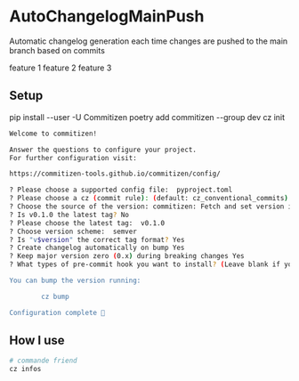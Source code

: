 # AutoChangelogMainPush
Automatic changelog generation each time changes are pushed to the main branch based on commits

feature 1
feature 2
feature 3

## Setup
pip install --user -U Commitizen
poetry add commitizen --group dev
cz init
```sh
Welcome to commitizen!

Answer the questions to configure your project.
For further configuration visit:

https://commitizen-tools.github.io/commitizen/config/

? Please choose a supported config file:  pyproject.toml
? Please choose a cz (commit rule): (default: cz_conventional_commits) cz_conventional_commits
? Choose the source of the version: commitizen: Fetch and set version in commitizen config (default)
? Is v0.1.0 the latest tag? No
? Please choose the latest tag:  v0.1.0
? Choose version scheme:  semver
? Is "v$version" the correct tag format? Yes
? Create changelog automatically on bump Yes
? Keep major version zero (0.x) during breaking changes Yes
? What types of pre-commit hook you want to install? (Leave blank if you don't want to install) done

You can bump the version running:

        cz bump

Configuration complete 🚀
```

## How I use
```sh
# commande friend
cz infos


```